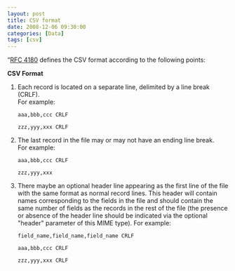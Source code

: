 ```yaml
---
layout: post
title: CSV format
date: 2008-12-06 09:30:00
categories: [Data]
tags: [csv]
---
```


“[RFC 4180](https://www.ietf.org/rfc/rfc4180.txt) defines the CSV format according to the following points:

**CSV Format**

1.  Each record is located on a separate line, delimited by a line break (CRLF).  
For example:

		aaa,bbb,ccc CRLF

		zzz,yyy,xxx CRLF

2.  The last record in the file may or may not have an ending line break.  
For example:

		aaa,bbb,ccc CRLF

		zzz,yyy,xxx

3.  There maybe an optional header line appearing as the first line of the file with 		 the same format as normal record lines.  This header will contain names corresponding to the fields in the file and should contain the same number of fields as the records in the rest of the file (the presence or absence of the header line should be indicated via the optional "header" parameter of this MIME type).  For example:

		field_name,field_name,field_name CRLF

		aaa,bbb,ccc CRLF

		zzz,yyy,xxx CRLF
